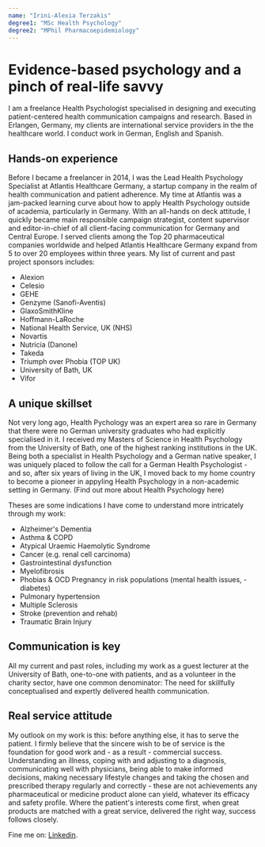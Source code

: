 ```yaml
---
name: "Irini-Alexia Terzakis"
degree1: "MSc Health Psychology"
degree2: "MPhil Pharmacoepidemiology"
---
```

# Evidence-based psychology and a pinch of real-life savvy

I am a freelance Health Psychologist specialised in designing and executing patient-centered health communication campaigns and research. Based in Erlangen, Germany, my clients are international service providers in the the healthcare world. I conduct work in German, English and Spanish.

## Hands-on experience

Before I became a freelancer in 2014, I was the Lead Health Psychology Specialist at Atlantis Healthcare Germany, a startup company in the realm of health communication and patient adherence. My time at Atlantis was a jam-packed learning curve about how to apply Health Psychology outside of academia, particularly in Germany. With an all-hands on deck attitude, I quickly became main responsible campaign strategist, content supervisor and editor-in-chief of all client-facing communication for Germany and Central Europe. I served clients among the Top 20 pharmaceutical companies worldwide and helped Atlantis Healthcare Germany expand from 5 to over 20 employees within three years. My list of current and past project sponsors includes:

- Alexion
- Celesio
- GEHE
- Genzyme (Sanofi-Aventis)
- ​GlaxoSmithKline
- Hoffmann-LaRoche
- National Health Service, UK (NHS)​
- Novartis
- Nutricia (Danone)
- Takeda
- Triumph over Phobia (TOP UK)
- University of Bath, UK
- Vifor

## A unique skillset

Not very long ago, Health Pychology was an expert area so rare in Germany that there were no German university graduates who had explicitly specialised in it. I received my Masters of Science in Health Psychology from the University of Bath, one of the highest ranking institutions in the UK. Being both a specialist in Health Psychology and a German native speaker, I was uniquely placed to follow the call for a German Health Psychologist - and so, after six years of living in the UK, I moved back to my home country to become a pioneer in appyling Health Psychology in a non-academic setting in Germany. (Find out more about Health Psychology here)

Theses are some indications I have come to understand more intricately through my work:

- Alzheimer's Dementia
- Asthma & COPD
- Atypical Uraemic Haemolytic Syndrome
- Cancer (e.g. renal cell carcinoma)
- Gastrointestinal dysfunction
- Myelofibrosis
- Phobias & OCD
Pregnancy in risk populations (mental health issues, - diabetes)
- ​Pulmonary hypertension
- Multiple Sclerosis
- Stroke (prevention and rehab)
- Traumatic Brain Injury

## Communication is key

All my current and past roles, including my work as a guest lecturer at the University of Bath, one-to-one with patients, and as a volunteer in the charity sector, have one common denominator: The need for skillfully conceptualised and expertly delivered health communication.

## Real service attitude

My outlook on my work is this: before anything else, it has to serve the patient. I firmly believe that the sincere wish to be of service is the foundation for good work and - as a result - commercial success. Understanding an illness, coping with and adjusting to a diagnosis, communicating well with physicians, being able to make informed decisions, making necessary lifestyle changes and taking the chosen and prescribed therapy regularly and correctly - these are not achievements any pharmaceutical or medicine product alone can yield, whatever its efficacy and safety profile. Where the patient's interests come first, when great products are matched with a great service, delivered the right way, success follows closely.

Fine me on: [Linkedin](https://de.linkedin.com/in/irini-alexia-terzakis-snyder-7539b911).